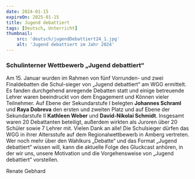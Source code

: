 ```yaml
---
date: 2024-01-15
expireOn: 2025-01-15
title: Jugend debattiert
tags: [Deutsch, Unterricht]
thumbnail: 
    src: 'deutsch/jugendDebattiert24_1.jpg'
    alt: 'Jugend debattiert im Jahr 2024'
---
```



### Schulinterner Wettbewerb „Jugend debattiert“

Am 15. Januar wurden im Rahmen von fünf Vorrunden- und zwei Finaldebatten die Schul-sieger von „Jugend debattiert“ am WGG ermittelt. Es fanden durchgehend anregende Debatten statt und einige betreuende Lehrer waren beeindruckt von dem Engagement und Können vieler Teilnehmer. Auf Ebene der Sekundarstufe I belegten **Johannes Schraml** und **Raya Dobreva** den ersten und zweiten Platz und auf Ebene der Sekundarstufe II **Kathleen Weber** und **David-Nikolai Schmidt**. Insgesamt waren 20 Debattanten beteiligt, außerdem wirkten als Juroren über 20 Schüler sowie 7 Lehrer mit. Vielen Dank an alle!
Die Schulsieger dürfen das WGG in ihrer Altersstufe auf dem Regionalwettbewerb in Amberg vertreten.  Wer noch mehr über den Wahlkurs „Debatte“ und das Format „Jugend debattiert“ wissen will, kann die aktuelle Folge des Gluckcast anhören, in der wir uns, unsere Motivation und die Vorgehensweise von „Jugend debattiert“ vorstellen.

Renate Gebhard


<gallery images="/images/deutsch/jugendDebattiert24_1.jpg,/images/deutsch/jugendDebattiert24_2.jpg,/images/deutsch/jugendDebattiert24_3.jpg,/images/deutsch/jugendDebattiert24_4.jpg,/images/deutsch/jugendDebattiert24_5.jpg"></gallery>